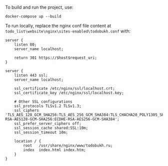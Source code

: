 To build and run the project, use:

```
docker-compose up --build
```

To run locally, replace the nginx conf file content at `todo_list\website\nginx\sites-enabled\todobukh.conf` with:

```nginx
server {
    listen 80;
    server_name localhost;

    return 301 https://$host$request_uri;
}

server {
    listen 443 ssl;
    server_name localhost;

    ssl_certificate /etc/nginx/ssl/localhost.crt;
    ssl_certificate_key /etc/nginx/ssl/localhost.key;

    # Other SSL configurations
    ssl_protocols TLSv1.2 TLSv1.3;
    ssl_ciphers 'TLS_AES_128_GCM_SHA256:TLS_AES_256_GCM_SHA384:TLS_CHACHA20_POLY1305_SHA256:ECDHE-RSA-AES128-GCM-SHA256:ECDHE-RSA-AES256-GCM-SHA384';
    ssl_prefer_server_ciphers off;
    ssl_session_cache shared:SSL:10m;
    ssl_session_timeout 10m;

    location / {
        root   /usr/share/nginx/www/todobukh.ru;
        index  index.html index.htm;
    }
}
```
